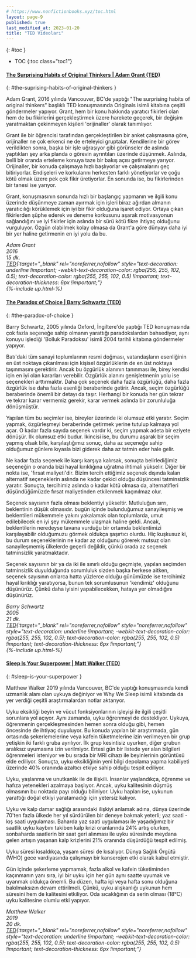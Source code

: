 ```yaml
---
# https://www.nonfictionbooks.xyz/toc.html
layout: page-9
published: true
last_modified_at: 2023-01-20
title: "TED Videoları"
---
```


{: #toc }
* TOC
{:toc class="toc1"} 

#### [The Surprising Habits of Original Thinkers | Adam Grant (TED)](#the-suprising-habits-of-original-thinkers)
{: #the-suprising-habits-of-original-thinkers }

Adam Grant, 2016 yılında Vancouver, BC'de yaptığı "The surprising habits of original thinkers" başlıklı TED konuşmasında Originals isimli kitabına çeşitli göndermeler yapıyor. Grant, hem bir konu hakkında yaratıcı fikirleri olan hem de bu fikirlerini gerçekleştirmek üzere harekete geçerek, bir değişim yaratmaktan çekinmeyen kişileri 'orijinaller' olarak tanımlıyor. 

Grant ile bir öğrencisi tarafından gerçekleştirilen bir anket çalışmasına göre, orijinaller ne çok erkenci ne de erteleyici gruptalar. Kendilerine bir görev verildikten sonra, başka bir işle uğraşıyor gibi görünseler de aslında yaptıkları şey arka planda o görevin ayrıntıları üzerinde düşünmek. Aslında, belli bir oranda erteleme konuya taze bir bakış açısı getirmeye yarıyor. Orijinaller, bir konuda çalışmaya hızlı başlıyorlar ve çalışmalarını geç bitiriyorlar. Endişeleri ve korkularını herkesten farklı yönetiyorlar ve çoğu kötü olmak üzere pek çok fikir üretiyorlar. En sonunda ise, bu fikirlerinden bir tanesi ise yarıyor.

Grant, konuşmasının sonunda hızlı bir başlangıç yapmanın ve ilgili konu üzerinde düşünmeye zaman ayırmak için işleri biraz ağırdan almanın yaratıcılığı körüklemek için iyi bir fikir olduğuna işaret ediyor. Ortaya çıkan fikirlerden şüphe ederek ve deneme korkusunu aşarak motivasyonun sağlandığını ve iyi fikirler için aslında bir sürü kötü fikre ihtiyaç olduğunu vurguluyor. Özgün olabilmek kolay olmasa da Grant'a göre dünyayı daha iyi bir yer haline getirmenin en iyi yolu da bu.

<i>Adam Grant  
2016  
15 dk.  
[TED](https://www.youtube.com/watch?v=fxbCHn6gE3U){:target="_blank" rel="noreferrer,nofollow" style="text-decoration: underline !important; -webkit-text-decoration-color: rgba(255, 255, 102, 0.5); text-decoration-color: rgba(255, 255, 102, 0.5) !important; text-decoration-thickness: 6px !important;"}  
{%-include up.html-%}</i>

#### [The Paradox of Choice | Barry Schwartz (TED)](#the-paradox-of-choice)
{: #the-paradox-of-choice }

Barry Schwartz, 2005 yılında Oxford, İngiltere'de yaptığı TED konuşmasında çok fazla seçeneğe sahip olmanın yarattığı paradokslardan bahsediyor, aynı konuyu işlediği 'Bolluk Paradoksu' isimli 2004 tarihli kitabına göndermeler yapıyor.

Batı'daki tüm sanayi toplumlarının resmi doğması, vatandaşların esenliğinin en üst noktaya çıkarılması için kişisel özgürlüklerin de en üst noktaya taşınmasını gerektirir. Ancak bu özgürlük alanının tanınması ile, birey kendisi için en iyi olan kararları verebilir. Özgürlük alanını genişletmenin yolu ise seçenekleri arttırmaktır. Daha çok seçenek daha fazla özgürlüğü, daha fazla özgürlük ise daha fazla esenliği beraberinde getirir. Ancak, seçim özgürlüğü beraberinde önemli bir detayı da taşır. Herhangi bir konuda her gün tekrar ve tekrar karar vermemiz gerekir, karar vermek aslında bir zorunluluğa dönüşmüştür.

Yapılan tüm bu seçimler ise, bireyler üzerinde iki olumsuz etki yaratır. Seçim yapmak, özgürleşmeyi beraberinde getirmek yerine tutulup kalmaya yol açar. O kadar fazla sayıda seçenek vardır ki, seçim yapmak adeta bir eziyete dönüşür. İlk olumsuz etki budur. İkincisi ise, bu durumu aşarak bir seçim yapmış olsak bile, karşılaştığımız sonuç, daha az seçeneğe sahip olduğumuz günlere kıyasla bizi giderek daha az tatmin eder hale gelir.

Ne kadar fazla seçenek ile karşı karşıya kalırsak, sonuçta belirlediğimiz seçeneğin o oranda bizi hayal kırıklığına uğratma ihtimali yükselir. Diğer bir nokta ise, 'fırsat maliyeti'dir. Bizim tercih ettiğimiz seçenek dışında kalan alternatif seçeneklerin aslında ne kadar çekici olduğu düşüncesi tatminsizlik yaratır. Sonuçta, tercihimiz aslında o kadar kötü olmasa da, alternatifleri düşündüğümüzde fırsat maliyetinden etkilenmek kaçınılmaz olur.

Seçenek sayısının fazla olması beklentiyi yükseltir. Mutluluğun sırrı, beklentinin düşük olmasıdır. bugün içinde bulunduğumuz sanayileşmiş ve beklentileri mükemmele yakını yakalamak olan toplumlarda, umut edilebilecek en iyi şey mükemmele ulaşmak haline geldi. Ancak, beklentilerin neredeyse tavana vurduğu bir ortamda beklentimizi karşılayabilir olduğumuzu görmek oldukça şaşırtıcı olurdu. Hiç kuşkusuz ki, bu durum seçeneklerinin ne kadar az olduğunu görerek mutsuz olan sanayileşmemiş ülkelerde geçerli değildir, çünkü orada az seçenek tatminsizlik yaratmaktadır.

Seçenek sayısının bir ya da iki ile sınırlı olduğu geçmişte, yapılan seçimden tatminsizlik duyulduğunda sorumluluk sizden başka herkese aitken, seçenek sayısının onlarca hatta yüzlerce olduğu günümüzde ise tercihimiz hayal kırıklığı yaratıyorsa, bunun tek sorumlusunun 'kendimiz' olduğunu düşünürüz. Çünkü daha iyisini yapabilecekken, hataya yer olmadığını düşünürüz.

<i>Barry Schwartz  
2005  
21 dk.  
[TED](https://www.youtube.com/watch?v=VO6XEQIsCoM){:target="_blank" rel="noreferrer,nofollow" style="noreferrer,nofollow" style="text-decoration: underline !important; -webkit-text-decoration-color: rgba(255, 255, 102, 0.5); text-decoration-color: rgba(255, 255, 102, 0.5) !important; text-decoration-thickness: 6px !important;"}  
{%-include up.html-%}</i>

#### [Sleep Is Your Superpower | Matt Walker (TED)](#sleep-is-your-superpower)
{: #sleep-is-your-superpower }

Matthew Walker 2019 yılında Vancouver, BC'de yaptığı konuşmasında kendi uzmanlık alanı olan uykuya değiniyor ve Why We Sleep isimli kitabında da yer verdiği çeşitli araştırmalardan notlar aktarıyor.

Uyku eksikliği beyin ve vücut fonksiyonlarının işleyişi ile ilgili çeşitli sorunlara yol açıyor. Aynı zamanda, uyku öğrenmeyi de destekliyor. Uykuya, öğrenmenin gerçekleşmesinden hemen sonra olduğu gibi, hemen öncesinde de ihtiyaç duyuluyor. Bu konuda yapılan bir araştırmada, gün ortasında şekerlemelerine veya kafein tüketmelerine izin verilmeyen bir grup yetişkin iki farklı gruba ayrılıyor. İlk grup kesintisiz uyurken, diğer grubun aralıksız uyumasına izin verilmiyor. Ertesi gün bir listede yer alan bilgileri öğrenmeleri isteniyor ve bu sırada bir MRI cihazı ile beyinlerinin görüntüsü elde ediliyor. Sonuçta, uyku eksikliğinin yeni bilgi depolama yapma kabiliyeti üzerinde 40% oranında azaltıcı etkiye sahip olduğu tespit ediliyor.

Uyku, yaşlanma ve unutkanlık ile de ilişkili. İnsanlar yaşlandıkça, öğrenme ve hafıza yetenekleri azalmaya başlıyor. Ancak, uyku kalitesinin düşmüş olmasının bu noktada payı olduğu biliniyor. Uyku hapları ise, uykunun yarattığı doğal etkiyi yaratamadığı için yetersiz kalıyor.

Uyku ve kalp damar sağlığı arasındaki ilişkiyi anlamak adına, dünya üzerinde 70'ten fazla ülkede her yıl sürdürülen bir deneye bakmak yeterli; yaz saati - kış saati uygulaması. Baharda yaz saati uygulaması ile yaşadığımız bir saatlik uyku kaybını takiben kalp krizi oranlarında 24% artış olurken, sonbaharda saatlerin bir saat geri alınması ile uyku süresinde meydana gelen artışın yaşanan kalp krizlerini 21% oranında düşürdüğü tespit edilmiş.

Uyku süresi kısaldıkça, yaşam süresi de kısalıyor. Dünya Sağlık Örgütü (WHO) gece vardiyasında çalışmayı bir kanserojen etki olarak kabul etmiştir.

Gün içinde şekerleme yapmamak, fazla alkol ve kafein tüketiminden kaçınmanın yanı sıra, iyi bir uyku için her gün aynı saatte uyumak ve uyanmak oldukça önemli. Bu düzen, hafta içi veya hafta sonu olduğuna bakılmaksızın devam ettirilmeli. Çünkü, uyku alışkanlığı uykunun hem süresini hem de kalitesini etkiliyor. Oda sıcaklığının da serin olması (18°C) uyku kalitesine olumlu etki yapıyor.

<i>Matthew Walker  
2019  
20 dk.  
[TED](https://www.youtube.com/watch?v=5MuIMqhT8DM){:target="_blank" rel="noreferrer,nofollow" style="noreferrer,nofollow" style="text-decoration: underline !important; -webkit-text-decoration-color: rgba(255, 255, 102, 0.5); text-decoration-color: rgba(255, 255, 102, 0.5) !important; text-decoration-thickness: 6px !important;"}  </i>

<br />
